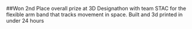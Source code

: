 ##Won 2nd Place overall prize at 3D Designathon with team STAC for the flexible arm band that tracks movement in space. Built and 3d printed in under 24 hours